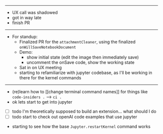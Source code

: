 
--- 
- UX call was shadowed
- got in way late
- finish PR

--- 
- For standup:
	- Finalized PR for the `attachmentCleaner`, using the finalized `onWillSaveNotebookDocument`
	- Demo:
		- show initial state (edit the image then immediately save)
		- uncomment the onSave code, show the working state
	- Sat in on UX meeting 
	- starting to refamiliarize with jupyter codebase, as I'll be working in there for the kernel commands

--- 
- (re)learn how to [[change terminal command names]] for things like `code-insiders .` --> `ci .`
- ok lets start to get into jupyter
- [ ] todo I'm theoretically supposed to build an extension... what should I do
- [ ] todo start to check out openAI code examples that use jupyter
- starting to see how the base `Jupyter.restartKernel` command works